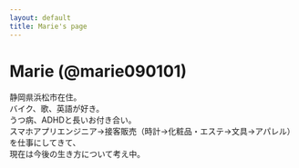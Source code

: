 ```yaml
---
layout: default
title: Marie's page
---
```


# Marie (@marie090101)

静岡県浜松市在住。  
バイク、歌、英語が好き。  
うつ病、ADHDと長いお付き合い。  
スマホアプリエンジニア→接客販売（時計→化粧品・エステ→文具→アパレル）を仕事にしてきて、  
現在は今後の生き方について考え中。
